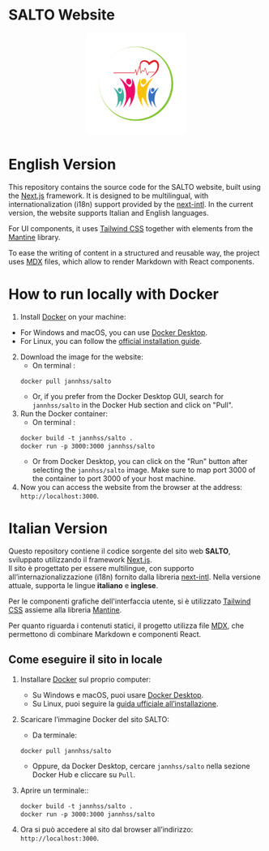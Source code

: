 # SALTO Website
<p align="center">
<img src="https://github.com/jannhs/salto-website/blob/88af7cc1120efabcf60d6a3d070c69f4cf3530f2/public/logo_salto.png" width="200"/>
</p>

# English Version

This repository contains the source code for the SALTO website, built using the [Next.js](https://nextjs.org) framework. It is designed to be multilingual, with internationalization (i18n) support provided by the [next-intl](https://next-intl.dev/).
In the current version, the website supports Italian and English languages.

For UI components, it uses [Tailwind CSS](https://tailwindcss.com/) together with elements from the [Mantine](https://mantine.dev/) library.

To ease the writing of content in a structured and reusable way, the project uses [MDX](https://mdxjs.com/) files, which allow to render Markdown with React components.

# How to run locally with Docker

1. Install [Docker](https://www.docker.com/) on your machine:

- For Windows and macOS, you can use [Docker Desktop](https://www.docker.com/products/docker-desktop/).
- For Linux, you can follow the [official installation guide](https://docs.docker.com/engine/install/).

2. Download the image for the website:
   - On terminal :
   ```
   docker pull jannhss/salto
   ```
   - Or, if you prefer from the Docker Desktop GUI, search for `jannhss/salto` in the Docker Hub section and click on "Pull".
3. Run the Docker container:
   - On terminal :
   ```
   docker build -t jannhss/salto .
   docker run -p 3000:3000 jannhss/salto
   ```
   - Or from Docker Desktop, you can click on the "Run" button after selecting the `jannhss/salto` image. Make sure to map port 3000 of the container to port 3000 of your host machine.
4. Now you can access the website from the browser at the address: `http://localhost:3000`.

# Italian Version

Questo repository contiene il codice sorgente del sito web **SALTO**, sviluppato utilizzando il framework [Next.js](https://nextjs.org).  
Il sito è progettato per essere multilingue, con supporto all’internazionalizzazione (i18n) fornito dalla libreria [next-intl](https://next-intl.dev/).
Nella versione attuale, supporta le lingue **italiano** e **inglese**.

Per le componenti grafiche dell'interfaccia utente, si è utilizzato [Tailwind CSS](https://tailwindcss.com/) assieme alla libreria [Mantine](https://mantine.dev/).

Per quanto riguarda i contenuti statici, il progetto utilizza file [MDX](https://mdxjs.com/), che permettono di combinare Markdown e componenti React.

## Come eseguire il sito in locale

1. Installare [Docker](https://www.docker.com/) sul proprio computer:

   - Su Windows e macOS, puoi usare [Docker Desktop](https://www.docker.com/products/docker-desktop/).
   - Su Linux, puoi seguire la [guida ufficiale all’installazione](https://docs.docker.com/engine/install/).

2. Scaricare l’immagine Docker del sito SALTO:

   - Da terminale:

   ```
   docker pull jannhss/salto
   ```

   - Oppure, da Docker Desktop, cercare `jannhss/salto` nella sezione Docker Hub e cliccare su `Pull`.

3. Aprire un terminale::

   ```
   docker build -t jannhss/salto .
   docker run -p 3000:3000 jannhss/salto
   ```

4. Ora si può accedere al sito dal browser all’indirizzo: `http://localhost:3000`.
